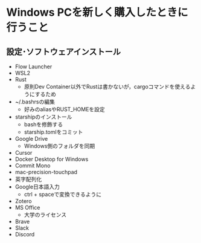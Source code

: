 # Windows PCを新しく購入したときに行うこと
## 設定･ソフトウェアインストール
- Flow Launcher
- WSL2
- Rust
    - 原則Dev Container以外でRustは書かないが，cargoコマンドを使えるようにするため
- ~/.bashrsの編集
    - 好みのaliasやRUST_HOMEを設定
- starshipのインストール
    - bashを修飾する
    - starship.tomlをコミット
- Google Drive
    - Windows側のフォルダを同期
- Cursor
- Docker Desktop for Windows
- Commit Mono
- mac-precision-touchpad
- 英字配列化
- Google日本語入力
    - ctrl + spaceで変換できるように
- Zotero
- MS Office
    - 大学のライセンス
- Brave
- Slack
- Discord